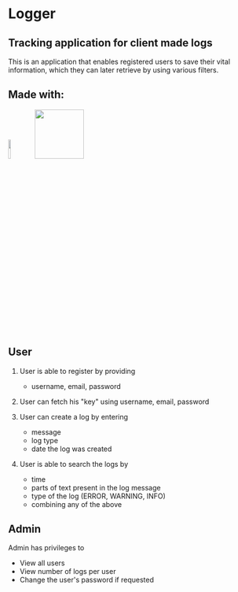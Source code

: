 # Logger
## Tracking application for client made logs

This is an application that enables registered users to save their vital information, which they can later retrieve by using various filters.

## Made with: 
<!-- <table width="320px">
 <td width="80px" align="center">
            <span><strong>Java</strong></span><br>
            <img height="32" src="https://cdn.jsdelivr.net/gh/devicons/devicon/icons/java/java-original.svg">
            </td>
</table> -->

<code><img width="10%" src="https://www.vectorlogo.zone/logos/java/java-ar21.svg"></code>
<code><img width="100px" src="https://img.shields.io/badge/Spring-6DB33F?style=for-the-badge&logo=spring&logoColor=white"></code>
<!-- https://www.vectorlogo.zone/logos/java/java-ar21.svg
https://www.vectorlogo.zone/logos/springio/springio-ar21.svg -->

## User
1. User is able to register by providing
   * username, email, password
   
2. User can fetch his "key" using username, email, password

4. User can create a log by entering 
   * message
   * log type
   * date the log was created
 
5. User is able to search the logs by 
   * time 
   * parts of text present in the log message
   * type of the log (ERROR, WARNING, INFO) 
   * combining any of the above 


## Admin 
Admin has privileges to 
   * View all users
   * View number of logs per user
   * Change the user's password if requested


